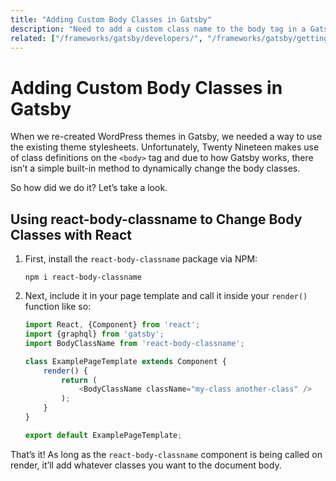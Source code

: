 ```yaml
---
title: "Adding Custom Body Classes in Gatsby"
description: "Need to add a custom class name to the body tag in a Gatsby or React site? Here's how to do it."
related: ["/frameworks/gatsby/developers/", "/frameworks/gatsby/getting-started/", "/frameworks/gatsby/"]
---
```


# Adding Custom Body Classes in Gatsby

When we re-created WordPress themes in Gatsby, we needed a way to use the existing theme stylesheets. Unfortunately, Twenty Nineteen makes use of class definitions on the `<body>` tag and due to how Gatsby works, there isn’t a simple built-in method to dynamically change the body classes.

So how did we do it? Let’s take a look.

## Using react-body-classname to Change Body Classes with React

1. First, install the `react-body-classname` package via NPM:

    ```shell
    npm i react-body-classname
    ```

2. Next, include it in your page template and call it inside your `render()` function like so:

    ```javascript
    import React, {Component} from 'react';
    import {graphql} from 'gatsby';
    import BodyClassName from 'react-body-classname';

    class ExamplePageTemplate extends Component {
        render() {
            return (
                <BodyClassName className="my-class another-class" />
            );
        }
    }

    export default ExamplePageTemplate;
    ```

That’s it! As long as the `react-body-classname` component is being called on render, it’ll add whatever classes you want to the document body.